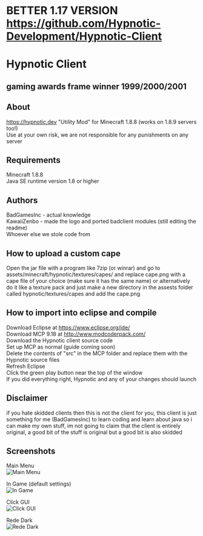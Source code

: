 # BETTER 1.17 VERSION https://github.com/Hypnotic-Development/Hypnotic-Client

# Hypnotic Client
## gaming awards frame winner 1999/2000/2001  
  
## About

https://hypnotic.dev
"Utility Mod" for Minecraft 1.8.8 (works on 1.8.9 servers too!)  
Use at your own risk, we are not responsible for any punishments on any server  
  
## Requirements  
Minecraft 1.8.8  
Java SE runtime version 1.8 or higher  
  
## Authors  
BadGamesInc - actual knowledge  
KawaiiZenbo - made the logo and ported badclient modules (still editing the readme)  
Whoever else we stole code from  
  
## How to upload a custom cape  
Open the jar file with a program like 7zip (or winrar) and go to assets/minecraft/hypnotic/textures/capes/
and replace cape.png with a cape file of your choice (make sure it has the same name) or alternatively
do it like a texture pack and just make a new directory in the assests folder called hypnotic/textures/capes
and add the cape.png  
  
## How to import into eclipse and compile  
Download Eclipse at https://www.eclipse.org/ide/  
Download MCP 9.18 at http://www.modcoderpack.com/  
Download the Hypnotic client source code  
Set up MCP as normal (guide coming soon)  
Delete the contents of "src" in the MCP folder and replace them with the Hypnotic source files  
Refresh Eclipse  
Click the green play button near the top of the window  
If you did everything right, Hypnotic and any of your changes should launch  
  
## Disclaimer
if you hate skidded clients then this is not the client for you,
this client is just something for me (BadGamesInc) to learn coding and learn about java
so i can make my own stuff, im not going to claim that the client is entirely original, a good bit of the stuff is original but a good bit is also skidded  

## Screenshots  
Main Menu  
![Main Menu](https://i.uwu.plus/to82YaSfKh.png?key=c3P7goSz4Y4WqS)  
  
In Game (default settings)  
![In Game](https://i.uwu.plus/GCav5PE8Pv.png?key=AWNKxhBuOpxa9U)  
  
Click GUI  
![Click GUI](https://i.uwu.plus/RteaTtbXgV.png?key=UqVyVH1c42opQd)  
  
Rede Dark  
![Rede Dark](https://i.uwu.plus/hcadW4beZn.png?key=LRcmOJHf05oyae)  
